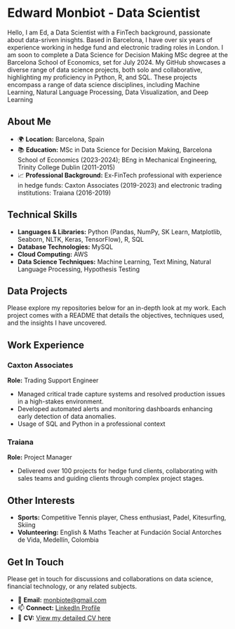 # Edward Monbiot - Data Scientist

Hello, I am Ed, a Data Scientist with a FinTech background, passionate about data-sriven inisghts. Based in Barcelona, I have over six years of experience working in hedge fund and electronic trading roles in London. I am soon to complete a Data Science for Decision Making MSc degree at the Barcelona School of Economics, set for July 2024. My GitHub showcases a diverse range of data science projects, both solo and collaborative, highlighting my proficiency in Python, R, and SQL. These projects encompass a range of data science disciplines, including Machine Learning, Natural Language Processing, Data Visualization, and Deep Learning
## About Me

- 🌍 **Location:** Barcelona, Spain
- 📚 **Education:** MSc in Data Science for Decision Making, Barcelona School of Economics (2023-2024); BEng in Mechanical Engineering, Trinity College Dublin (2011-2015)
- 📈 **Professional Background:** Ex-FinTech professional with experience in hedge funds: Caxton Associates (2019-2023) and electronic trading institutions: Traiana (2016-2019) 

## Technical Skills

- **Languages & Libraries:** Python (Pandas, NumPy, SK Learn, Matplotlib, Seaborn, NLTK, Keras, TensorFlow), R, SQL
- **Database Technologies:** MySQL
- **Cloud Computing:** AWS
- **Data Science Techniques:** Machine Learning, Text Mining, Natural Language Processing, Hypothesis Testing

## Data Projects

Please explore my repositories below for an in-depth look at my work. Each project comes with a README that details the objectives, techniques used, and the insights I have uncovered.

## Work Experience

### Caxton Associates
**Role:** Trading Support Engineer
- Managed critical trade capture systems and resolved production issues in a high-stakes environment.
- Developed automated alerts and monitoring dashboards enhancing  early detection of data anomalies.
- Usage of SQL and Python in a professional context

### Traiana
**Role:** Project Manager
- Delivered over 100 projects for hedge fund clients, collaborating with sales teams and guiding clients through complex project stages.

## Other Interests

- **Sports:** Competitive Tennis player, Chess enthusiast, Padel, Kitesurfing, Skiing
- **Volunteering:** English & Maths Teacher at Fundación Social Antorches de Vida, Medellín, Colombia

## Get In Touch

Please get in touch for discussions and collaborations on data science, financial technology, or any related subjects.

- 📧 **Email:** monbiote@gmail.com
- 📫 **Connect:** [LinkedIn Profile](https://www.linkedin.com/in/edward-monbiot-609047a6/)
- 📄 **CV:** [View my detailed CV here](https://github.com/monbiote/edward_monbiot_cv/blob/main/Edward_Monbiot_Data_Science_CV.pdf)

